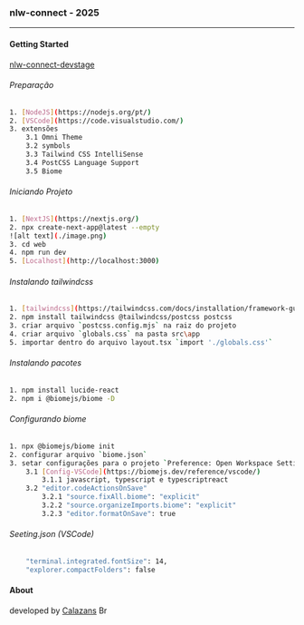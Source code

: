 ### nlw-connect - 2025

---

#### Getting Started

[nlw-connect-devstage](https://www.figma.com/community/file/1471119935944492720/nlw-connect-devstage) 


######  Preparação
```sh
1. [NodeJS](https://nodejs.org/pt/) 
2. [VSCode](https://code.visualstudio.com/) 
3. extensões
    3.1 Omni Theme
    3.2 symbols
    3.3 Tailwind CSS IntelliSense
    3.4 PostCSS Language Support
    3.5 Biome
```

######  Iniciando Projeto
```sh
1. [NextJS](https://nextjs.org/) 
2. npx create-next-app@latest --empty
![alt text](./image.png)
3. cd web
4. npm run dev
5. [Localhost](http://localhost:3000)
```

######  Instalando tailwindcss
```sh
1. [tailwindcss](https://tailwindcss.com/docs/installation/framework-guides/nextjs) 
2. npm install tailwindcss @tailwindcss/postcss postcss
3. criar arquivo `postcss.config.mjs` na raiz do projeto
4. criar arquivo `globals.css` na pasta src\app
5. importar dentro do arquivo layout.tsx `import './globals.css'`
```
######  Instalando pacotes
```sh
1. npm install lucide-react
2. npm i @biomejs/biome -D
```

######  Configurando biome
```sh
1. npx @biomejs/biome init
2. configurar arquivo `biome.json`
3. setar configurações para o projeto `Preference: Open Workspace Settings (JSON)`
    3.1 [Config-VSCode](https://biomejs.dev/reference/vscode/) 
        3.1.1 javascript, typescript e typescriptreact 
    3.2 "editor.codeActionsOnSave"
        3.2.1 "source.fixAll.biome": "explicit"
        3.2.2 "source.organizeImports.biome": "explicit"
        3.2.3 "editor.formatOnSave": true
```


######  Seeting.json (VSCode)
```sh
    "terminal.integrated.fontSize": 14,
    "explorer.compactFolders": false
```


#### About

developed by [Calazans](https://rcalazansn.azurewebsites.net) <img alt="Brasil" src="https://user-images.githubusercontent.com/5068797/161345649-c7184fdc-2bc3-42a9-8fb6-6ffee9c8f9c2.png" width="20" height="14" /> 


